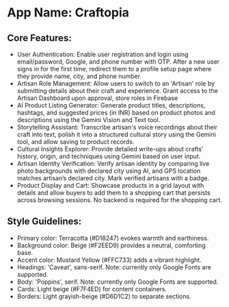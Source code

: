 # **App Name**: Craftopia

## Core Features:

- User Authentication: Enable user registration and login using email/password, Google, and phone number with OTP. After a new user signs in for the first time, redirect them to a profile setup page where they provide name, city, and phone number.
- Artisan Role Management: Allow users to switch to an 'Artisan' role by submitting details about their craft and experience. Grant access to the Artisan Dashboard upon approval, store roles in Firebase
- AI Product Listing Generator: Generate product titles, descriptions, hashtags, and suggested prices (in INR) based on product photos and descriptions using the Gemini Vision and Text tool.
- Storytelling Assistant: Transcribe artisan's voice recordings about their craft into text, polish it into a structured cultural story using the Gemini tool, and allow saving to product records.
- Cultural Insights Explorer: Provide detailed write-ups about crafts' history, origin, and techniques using Gemini based on user input.
- Artisan Identity Verification: Verify artisan identity by comparing live photo backgrounds with declared city using AI, and GPS location matches artisan’s declared city. Mark verified artisans with a badge.
- Product Display and Cart: Showcase products in a grid layout with details and allow buyers to add them to a shopping cart that persists across browsing sessions. No backend is required for the shopping cart.

## Style Guidelines:

- Primary color: Terracotta (#D18247) evokes warmth and earthiness.
- Background color: Beige (#F2EED9) provides a neutral, comforting base.
- Accent color: Mustard Yellow (#FFC733) adds a vibrant highlight.
- Headings: 'Caveat', sans-serif. Note: currently only Google Fonts are supported.
- Body: 'Poppins', serif. Note: currently only Google Fonts are supported.
- Cards: Light beige (#F7F4ED) for content containers.
- Borders: Light grayish-beige (#D6D1C2) to separate sections.
